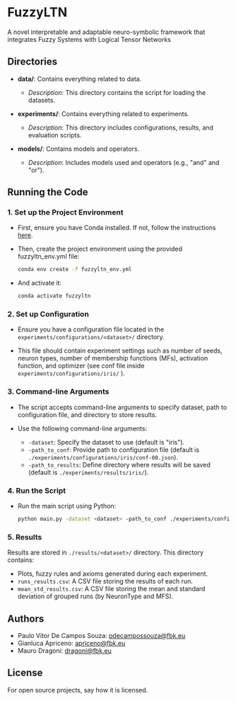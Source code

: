# FuzzyLTN

A novel interpretable and adaptable neuro-symbolic framework that integrates Fuzzy Systems with Logical Tensor Networks

## Directories

- **data/**: Contains everything related to data.
  - *Description*: This directory contains the script for loading the datasets. 

- **experiments/**: Contains everything related to experiments.
  - *Description*: This directory includes configurations, results, and evaluation scripts.

- **models/**: Contains models and operators.
  - *Description*: Includes models used and operators (e.g., "and" and "or").

## Running the Code

### 1. Set up the Project Environment

- First, ensure you have Conda installed. If not, follow the instructions [here](https://docs.conda.io/projects/conda/en/latest/user-guide/install/index.html).
- Then, create the project environment using the provided fuzzyltn_env.yml file:
  ```bash
  conda env create -f fuzzyltn_env.yml
  ```

- And activate it:

  ```bash
  conda activate fuzzyltn
  ```

### 2. Set up Configuration

- Ensure you have a configuration file located in the `experiments/configurations/<dataset>/` directory.

- This file should contain experiment settings such as number of seeds, neuron types, number of membership functions (MFs), activation function, and optimizer (see conf file inside `experiments/configurations/iris/` ).

### 3. Command-line Arguments

- The script accepts command-line arguments to specify dataset, path to configuration file, and directory to store results.

- Use the following command-line arguments:
  - `-dataset`: Specify the dataset to use (default is "iris").
  - `-path_to_conf`: Provide path to configuration file (default is `./experiments/configurations/iris/conf-00.json`).
  - `-path_to_results`: Define directory where results will be saved (default is `./experiments/results/iris/`).

### 4. Run the Script

- Run the main script using Python:
  ```bash
  python main.py -dataset <dataset> -path_to_conf ./experiments/configurations/<dataset>/<name_of_conf>.json -path_to_results ./experiments/results/<dataset>/
  ```

### 5. Results 

Results are stored in `./results/<dataset>/` directory. This directory contains:

- Plots, fuzzy rules and axioms generated during each experiment.
- `runs_results.csv`: A CSV file storing the results of each run.
- `mean_std_results.csv`: A CSV file storing the mean and standard deviation of grouped runs (by NeuronType and MFS).


## Authors
- Paulo Vitor De Campos Souza: pdecampossouza@fbk.eu
- Gianluca Apriceno: apriceno@fbk.eu
- Mauro Dragoni: dragoni@fbk.eu
## License
For open source projects, say how it is licensed.
